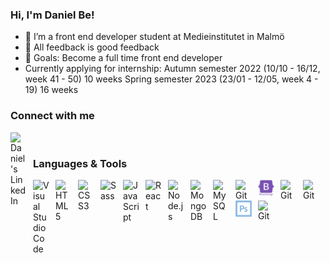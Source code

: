 ### Hi, I'm Daniel Be!
- 🌱 I’m a front end developer student at Medieinstitutet in Malmö
- 🙌 All feedback is good feedback
- 🥅 Goals: Become a full time front end developer
- Currently applying for internship:
Autumn semester 2022 (10/10 - 16/12, week 41 - 50) 10 weeks
Spring semester 2023 (23/01 - 12/05, week 4 - 19) 16 weeks

### Connect with me
<a href="https://www.linkedin.com/in/daniel-be-8a7ba5221/" target="blank"><img align="left" src="https://raw.githubusercontent.com/rahuldkjain/github-profile-readme-generator/master/src/images/icons/Social/linked-in-alt.svg" alt="Daniel's LinkedIn" style="padding-right:10px;" width="26px"/></a>

<br />

### Languages & Tools
<img align="left" alt="Visual Studio Code" width="26px" src="https://cdn.jsdelivr.net/gh/devicons/devicon/icons/vscode/vscode-original.svg" style="padding-right:10px;" />
<img align="left" alt="HTML5" width="26px" src="https://cdn.jsdelivr.net/gh/devicons/devicon/icons/html5/html5-original.svg" style="padding-right:10px;" />
<img align="left" alt="CSS3" width="26px" src="https://cdn.jsdelivr.net/gh/devicons/devicon/icons/css3/css3-original.svg" style="padding-right:10px;" />
<img align="left" alt="Sass" width="26px" src="https://cdn.jsdelivr.net/gh/devicons/devicon/icons/sass/sass-original.svg" style="padding-right:10px;" />
<img align="left" alt="JavaScript" width="26px" src="https://cdn.jsdelivr.net/gh/devicons/devicon/icons/javascript/javascript-original.svg" style="padding-right:10px;" />
<img align="left" alt="React" width="26px" src="https://cdn.jsdelivr.net/gh/devicons/devicon/icons/react/react-original.svg" style="padding-right:10px;" />
<img align="left" alt="Node.js" width="26px" src="https://cdn.jsdelivr.net/gh/devicons/devicon/icons/nodejs/nodejs-original.svg" style="padding-right:10px;" />
<img align="left" alt="MongoDB" width="26px" src="https://cdn.jsdelivr.net/gh/devicons/devicon/icons/mongodb/mongodb-original.svg" style="padding-right:10px;" />
<img align="left" alt="MySQL" width="26px" src="https://cdn.jsdelivr.net/gh/devicons/devicon/icons/mysql/mysql-original.svg" style="padding-right:10px;" />
<img align="left" alt="Git" width="26px" src="https://cdn.jsdelivr.net/gh/devicons/devicon/icons/git/git-original.svg" style="padding-right:10px;" />
<img align="left" alt="Git" width="26px" src="https://raw.githubusercontent.com/devicons/devicon/master/icons/bootstrap/bootstrap-plain-wordmark.svg" style="padding-right:10px;" />
<img align="left" alt="Git" width="26px" src="https://www.vectorlogo.zone/logos/figma/figma-icon.svg" style="padding-right:10px;" />
<img align="left" alt="Git" width="26px" src="https://www.vectorlogo.zone/logos/adobe_illustrator/adobe_illustrator-icon.svg" style="padding-right:10px;" />
<img align="left" alt="Git" width="26px" src="https://raw.githubusercontent.com/devicons/devicon/master/icons/photoshop/photoshop-line.svg" style="padding-right:10px;" />
<img align="left" alt="Git" width="26px" src="https://cdn.worldvectorlogo.com/logos/adobe-xd.svg" style="padding-right:10px;" />
